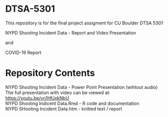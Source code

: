 # DTSA-5301

This repository is for the final project assigment for CU Boulder DTSA 5301

NYPD Shooting Incident Data - Report and Video Presentation

and

COVID-19 Report

# Repository Contents

NYPD Shooting Incident Data - Power Point Presentation (wihtout audio)  
The full presentation with video can be viewed at:  https://youtu.be/vn1HfJxkNbU  
NYPD Shooting Indicent Data.Rmd - R code and documentation  
NYPD SHooting Incident Data.htm - knitted text / report  
